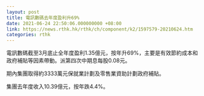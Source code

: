 ```yaml
---
layout: post
title: 電訊數碼去年度盈利升69%
date: 2021-06-24 22:50:06.000000000 +08:00
link: https://news.rthk.hk/rthk/ch/component/k2/1597579-20210624.htm
categories: rthk
---
```


電訊數碼截至3月底止全年度盈利1.35億元，按年升69%，主要是有效節約成本和政府補貼等因素帶動。派第四次中期息每股0.08元。

期內集團取得約3333萬元保就業計劃及零售業資助計劃政府補貼。

集團去年度收入10.39億元，按年跌4.4%。
